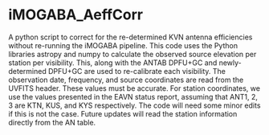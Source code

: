 # iMOGABA_AeffCorr
A python script to correct for the re-determined KVN antenna efficiencies without re-running the iMOGABA pipeline.
This code uses the Python libraries astropy and numpy to calculate the observed source elevation per station per visibility.
This, along with the ANTAB DPFU+GC and newly-determined DPFU+GC are used to re-calibrate each visibility.
The observation date, frequency, and source coordinates are read from the UVFITS header. These values must be accurate. 
For station coordinates, we use the values presented in the EAVN status report, assuming that ANT1, 2, 3 are KTN, KUS, and KYS respectively. The code will need some minor edits if this is not the case. Future updates will read the station information directly from the AN table.

